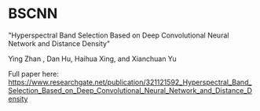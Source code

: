 # BSCNN
"Hyperspectral Band Selection Based on Deep Convolutional Neural Network and Distance Density"

Ying Zhan , Dan Hu, Haihua Xing, and Xianchuan Yu

Full paper here: 
https://www.researchgate.net/publication/321121592_Hyperspectral_Band_Selection_Based_on_Deep_Convolutional_Neural_Network_and_Distance_Density
